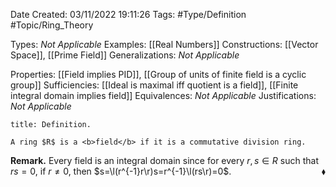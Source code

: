 <div class="topSpace"></div>

Date Created: 03/11/2022 19:11:26
Tags: #Type/Definition #Topic/Ring_Theory

Types: <i>Not Applicable</i>
Examples: [[Real Numbers]]
Constructions: [[Vector Space]], [[Prime Field]]
Generalizations: <i>Not Applicable</i>

Properties: [[Field implies PID]], [[Group of units of finite field is a cyclic group]]
Sufficiencies: [[Ideal is maximal iff quotient is a field]], [[Finite integral domain implies field]]
Equivalences: <i>Not Applicable</i>
Justifications: <i>Not Applicable</i>

``` ad-Definition
title: Definition.

A ring $R$ is a <b>field</b> if it is a commutative division ring.

```

<b>Remark.</b> Every field is an integral domain since for every $r,s\in R$ such that $rs=0$, if $r\neq0$, then $s=\l(r^{-1}r\r)s=r^{-1}\l(rs\r)=0$.<span style="float:right;">$\blacklozenge$</span>
